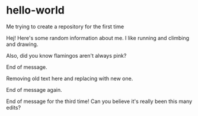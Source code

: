 # hello-world
Me trying to create a repository for the first time

Hej! Here's some random information about me. I like running and climbing and drawing.

Also, did you know flamingos aren't always pink?

End of message.

Removing old text here and replacing with new one.

End of message again.

End of message for the third time! Can you believe it's really been this many edits?
